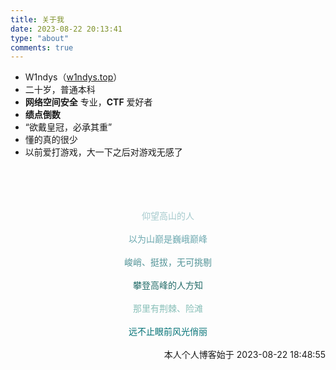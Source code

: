 ```yaml
---
title: 关于我
date: 2023-08-22 20:13:41
type: "about"
comments: true
---
```


- W1ndys（[w1ndys.top](https://www.w1ndys.top/)）
- 二十岁，普通本科
- **网络空间安全** 专业，**CTF** 爱好者
- **绩点倒数**
- “欲戴皇冠，必承其重”
- 懂的真的很少
- 以前爱打游戏，大一下之后对游戏无感了

<br>

<br>

<br>

<br>

<div align="center">
  <font color='#a4c9cc'> 仰望高山的人 </font>
</div>

<br>

<div align="center">
  <font color='#6ca8af'> 以为山巅是巍峨巅峰 </font>
</div>

<br>

<div align="center">
  <font color='#509296'> 峻峭、挺拔，无可挑剔 </font>
</div>

<br>

<div align="center">
  <font color='#226b68'> 攀登高峰的人方知 </font>
</div>

<br>

<div align="center">
  <font color='#88bfb8'> 那里有荆棘、险滩 </font>
</div>

<br>

<div align="center">
  <font color='#007175'> 远不止眼前风光俏丽 </font>
</div>

<br>

<div align="right">
本人个人博客始于 2023-08-22 18:48:55
</div>
